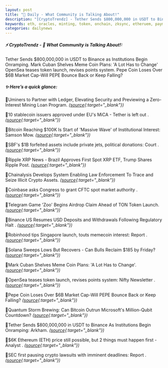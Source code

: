 ```yaml
---
layout: post
title: "🌌 Daily - What Community is Talking About!"
description: "[CryptoTrendz] - Tether Sends $800,000,000 in USDT to Binance as Institutions Begin Onramping. Mark Cuban Shelves Meme Coin Plans: 'A Lot Has to Change' OpenSea teases token launch, revises points system. Pepe Coin Loses Over $6B Market Cap-Will PEPE Bounce Back or Keep Falling?"
keywords: eth, oracles, minting, token, onchain, zksync, etheruem, payments, layer0, altcoins
categories: dailynews
---
```


##### ⚡ CryptoTrendz - 📌 *What Community is Talking About!:*

Tether Sends $800,000,000 in USDT to Binance as Institutions Begin Onramping. Mark Cuban Shelves Meme Coin Plans: 'A Lot Has to Change' OpenSea teases token launch, revises points system. Pepe Coin Loses Over $6B Market Cap-Will PEPE Bounce Back or Keep Falling?

##### ✨ *Here’s a quick glance:*


🔹Uminers to Partner with Ledger, Elevating Security and Previewing a Zero-Interest Mining Loan Program. *([source](https://s.avyag.com/hnem){:target="_blank"})*

🔹10 stablecoin issuers approved under EU's MiCA - Tether is left out . *([source](https://s.avyag.com/hzwa){:target="_blank"})*

🔹Bitcoin Reaching $100K Is Start of 'Massive Wave' of Institutional Interest: Samson Mow. *([source](https://s.avyag.com/yit5){:target="_blank"})*

🔹SBF's $1B forfeited assets include private jets, political donations: Court . *([source](https://s.avyag.com/ovem){:target="_blank"})*

🔹Ripple XRP News - Brazil Approves First Spot XRP ETF, Trump Shares Ripple Post. *([source](https://s.avyag.com/orj4){:target="_blank"})*

🔹Chainalysis Develops System Enabling Law Enforcement To Trace and Seize Illicit Crypto Assets. *([source](https://s.avyag.com/wwh5){:target="_blank"})*

🔹Coinbase asks Congress to grant CFTC spot market authority . *([source](https://s.avyag.com/76pu){:target="_blank"})*

🔹Telegram Game 'Zoo' Begins Airdrop Claim Ahead of TON Token Launch. *([source](https://s.avyag.com/11tl){:target="_blank"})*

🔹Binance US Resumes USD Deposits and Withdrawals Following Regulatory Halt . *([source](https://s.avyag.com/vkxk){:target="_blank"})*

🔹Robinhood tips Singapore launch, touts memecoin interest: Report . *([source](https://s.avyag.com/ffaq){:target="_blank"})*

🔹Solana Sweeps Lows But Recovers - Can Bulls Reclaim $185 by Friday? *([source](https://s.avyag.com/v3zj){:target="_blank"})*

🔹Mark Cuban Shelves Meme Coin Plans: 'A Lot Has to Change'. *([source](https://s.avyag.com/k3gm){:target="_blank"})*

🔹OpenSea teases token launch, revises points system: Nifty Newsletter . *([source](https://s.avyag.com/8hfo){:target="_blank"})*

🔹Pepe Coin Loses Over $6B Market Cap-Will PEPE Bounce Back or Keep Falling? *([source](https://s.avyag.com/83vg){:target="_blank"})*

🔹Quantum Storm Brewing: Can Bitcoin Outrun Microsoft's Million-Qubit Countdown? *([source](https://s.avyag.com/ir06){:target="_blank"})*

🔹Tether Sends $800,000,000 in USDT to Binance As Institutions Begin Onramping: Arkham. *([source](https://s.avyag.com/k0lm){:target="_blank"})*

🔹$6K Ethereum (ETH) price still possible, but 2 things must happen first - Analyst . *([source](https://s.avyag.com/wyss){:target="_blank"})*

🔹SEC first pausing crypto lawsuits with imminent deadlines: Report . *([source](https://s.avyag.com/phll){:target="_blank"})*
